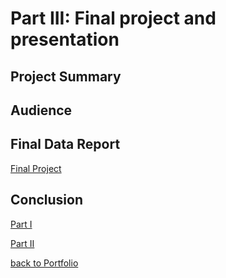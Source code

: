 
# Part III: Final project and presentation

## Project Summary

## Audience

## Final Data Report

[Final Project]()

## Conclusion


[Part I](https://ziqi0921.github.io/zhou-portfolio/part1)

[Part II](https://ziqi0921.github.io/zhou-portfolio/part2)

[back to Portfolio](https://ziqi0921.github.io/zhou-portfolio/)
